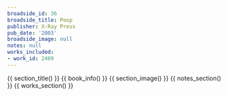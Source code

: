 ```yaml
---
broadside_id: 36
broadside_title: Poop
publisher: X-Ray Press
pub_date: '2003'
broadside_image: null
notes: null
works_included:
- work_id: 2469
---
```


{{ section_title() }}
{{ book_info() }}
{{ section_image() }}
{{ notes_section() }}
{{ works_section() }}
